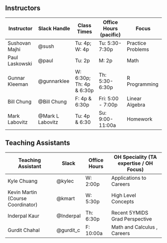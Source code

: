 ## Instructors 

| Instructor                              | Slack Handle       | Class Times           | Office Hours (pacific) | Focus             |
|-----------------------------------------|--------------------|-----------------------|------------------------|-------------------|
| Sushovan Majhi                          | @sush              | Tu: 4p; W: 4p         | Tu: 5:30-7:30p         | Practice Problems |
| Paul Laskowski                          | @paul              | Tu: 2p                | M: 2p                  | Math              |
| Gunnar Kleeman                          | @gunnarklee        | W: 6:30p; Th: 4p & 6:30p | Th: 5:30-6:30p      | R Programming     |
| Bill Chung                              | @Bill Chung        | F: 4p & 6:30p          | Fri: 5:00 - 7:00p     | Linear Algebra    |
| Mark Labovitz                           | @Mark L Labovitz   | Tu: 4p & 6:30          | Su: 9:00-11:00a       | Homework          |

## Teaching Assistants

| Teaching Assistant                | Slack            | Office Hours | OH Speciality (TA expertise / OH Focus)     |
|-----------------------------------|------------------|--------------|---------------------------------------------|
| Kyle Chuang                       | @kylec           | W: 2:00p     | Applications to Careers                     |
| Kevin Martin (Course Coordinator) | @kmart           | W: 5:30p     | High Level Concepts                         |
| Inderpal Kaur                     | @Inderpal        | Th: 6:30p    | Recent 5YMIDS Grad Perspective              |
| Gurdit Chahal                     | @gurdit_c        | F: 10:00a    | Math and Calculus , Careers                 |
